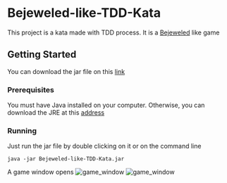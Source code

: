 # Bejeweled-like-TDD-Kata
This project is a kata made with TDD process. It is a [Bejeweled](https://en.wikipedia.org/wiki/Bejeweled) like game
## Getting Started
You can download the jar file on this [link](https://drive.google.com/open?id=19Nu0ZKMRSOEkgcIkM-XySEyqj5vxROG7)
### Prerequisites
You must have Java installed on your computer. Otherwise, you can download the JRE at this [address](https://www.java.com/fr/download/)
### Running
Just run the jar file by double clicking on it or on the command line
```
java -jar Bejeweled-like-TDD-Kata.jar
```
A game window opens
![game_window](https://drive.google.com/open?id=1sGBhSo6OaMP-iaTLh7IKlOx46E8DCZJc)
![game_window](https://imageshack.com/a/img921/8274/TH70jR.png)



